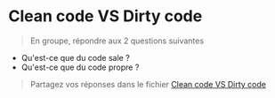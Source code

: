 # Clean code VS Dirty code

> En groupe, répondre aux 2 questions suivantes
 
- Qu'est-ce que du code sale ?
- Qu'est-ce que du code propre ?

> Partagez vos réponses dans le fichier [Clean code VS Dirty code](../solution/02-dirty-code-clean-code.md)
